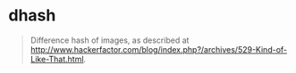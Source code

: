 # dhash
> Difference hash of images, as described at \
> http://www.hackerfactor.com/blog/index.php?/archives/529-Kind-of-Like-That.html.
